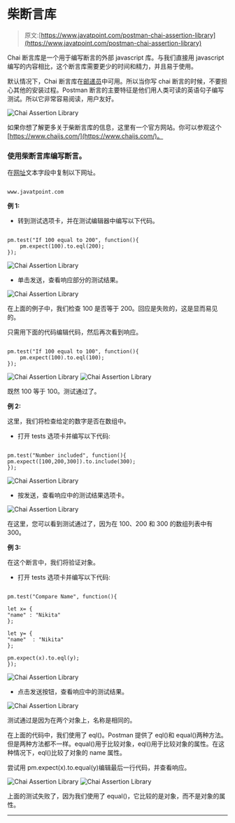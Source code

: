 # 柴断言库

> 原文:[https://www.javatpoint.com/postman-chai-assertion-library](https://www.javatpoint.com/postman-chai-assertion-library)

Chai 断言库是一个用于编写断言的外部 javascript 库。与我们直接用 javascript 编写的内容相比，这个断言库需要更少的时间和精力，并且易于使用。

默认情况下，Chai 断言库在[邮递员](https://www.javatpoint.com/postman)中可用。所以当你写 chai 断言的时候，不要担心其他的安装过程。Postman 断言的主要特征是他们用人类可读的英语句子编写测试。所以它非常容易阅读，用户友好。

![Chai Assertion Library](../Images/88bfcd7705e5f25516a063f25fa34401.png)

如果你想了解更多关于柴断言库的信息，这里有一个官方网站。你可以参观这个[https://www.chaijs.com/](https://www.chaijs.com/)。

### 使用柴断言库编写断言。

在[网址](https://www.javatpoint.com/url-full-form)文本字段中复制以下网址。

```

www.javatpoint.com

```

**例 1:**

*   转到测试选项卡，并在测试编辑器中编写以下代码。

```

pm.test("If 100 equal to 200", function(){
    pm.expect(100).to.eql(200);
});

```

![Chai Assertion Library](../Images/4b964abb9b4338b2d6b32ee888146882.png)

*   单击发送，查看响应部分的测试结果。

![Chai Assertion Library](../Images/e9b17c1257b44d4d75c56ca1252f382a.png)

在上面的例子中，我们检查 100 是否等于 200。回应是失败的，这是显而易见的。

只需用下面的代码编辑代码，然后再次看到响应。

```

pm.test("If 100 equal to 100", function(){
    pm.expect(100).to.eql(100);
});

```

![Chai Assertion Library](../Images/7fc49d76e369041fdf6440ec09c63b33.png)
![Chai Assertion Library](../Images/3e47697f93c8a46daf04036f1520789e.png)

既然 100 等于 100。测试通过了。

**例 2:**

这里，我们将检查给定的数字是否在数组中。

*   打开 tests 选项卡并编写以下代码:

```

pm.test("Number included", function(){
pm.expect([100,200,300]).to.include(300);
});

```

![Chai Assertion Library](../Images/69979cf2090f55bc7fe449722fbc4662.png)

*   按发送，查看响应中的测试结果选项卡。

![Chai Assertion Library](../Images/05c1c54ea37ca0e7d7883d5a334e9929.png)

在这里，您可以看到测试通过了，因为在 100、200 和 300 的数组列表中有 300。

**例 3:**

在这个断言中，我们将验证对象。

*   打开 tests 选项卡并编写以下代码:

```

pm.test("Compare Name", function(){

let x= {
"name" : "Nikita"
};

let y= {
"name"  : "Nikita"
};

pm.expect(x).to.eql(y);
});

```

![Chai Assertion Library](../Images/a9c8297c35c782c890f20f9ca04adfc0.png)

*   点击发送按钮，查看响应中的测试结果。

![Chai Assertion Library](../Images/03fc6aebcadeb748bc5e2b6a4c6b793b.png)

测试通过是因为在两个对象上，名称是相同的。

在上面的代码中，我们使用了 eql()。Postman 提供了 eql()和 equal()两种方法。但是两种方法都不一样。equal()用于比较对象，eql()用于比较对象的属性。在这种情况下，eql()比较了对象的 name 属性。

尝试用 pm.expect(x).to.equal(y)编辑最后一行代码，并查看响应。

![Chai Assertion Library](../Images/d8dcbabd3512c3d6a73c2c9ca5e74e41.png)
![Chai Assertion Library](../Images/88cd3be78e6f4e2db97f70534ea055ff.png)

上面的测试失败了，因为我们使用了 equal()，它比较的是对象，而不是对象的属性。

* * *